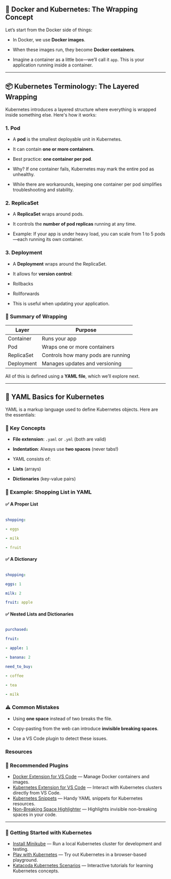 
## 🐳 Docker and Kubernetes: The Wrapping Concept

  

Let’s start from the Docker side of things:

  

- In Docker, we use **Docker images**.

- When these images run, they become **Docker containers**.

- Imagine a container as a little box—we’ll call it `app`. This is your application running inside a container.

  

---

  

## 📦 Kubernetes Terminology: The Layered Wrapping

  

Kubernetes introduces a layered structure where everything is wrapped inside something else. Here's how it works:

  

### 1. **Pod**

- A **pod** is the smallest deployable unit in Kubernetes.

- It can contain **one or more containers**.

- Best practice: **one container per pod**.

- Why? If one container fails, Kubernetes may mark the entire pod as unhealthy.

- While there are workarounds, keeping one container per pod simplifies troubleshooting and stability.

  

### 2. **ReplicaSet**

- A **ReplicaSet** wraps around pods.

- It controls the **number of pod replicas** running at any time.

- Example: If your app is under heavy load, you can scale from 1 to 5 pods—each running its own container.

  

### 3. **Deployment**

- A **Deployment** wraps around the ReplicaSet.

- It allows for **version control**:

- Rollbacks

- Rollforwards

- This is useful when updating your application.

  


### 🔁 Summary of Wrapping

| Layer       | Purpose                                 |
|-------------|------------------------------------------|
| Container   | Runs your app                            |
| Pod         | Wraps one or more containers             |
| ReplicaSet  | Controls how many pods are running       |
| Deployment  | Manages updates and versioning           |


  

All of this is defined using a **YAML file**, which we’ll explore next.

  

---

  

## 📄 YAML Basics for Kubernetes

  

YAML is a markup language used to define Kubernetes objects. Here are the essentials:

  

### 🔑 Key Concepts

-  **File extension**: `.yaml` or `.yml` (both are valid)

-  **Indentation**: Always use **two spaces** (never tabs!)

- YAML consists of:

-  **Lists** (arrays)

-  **Dictionaries** (key-value pairs)

  

### 🛒 Example: Shopping List in YAML

  

#### ✅ A Proper List

```yaml

shopping:

- eggs

- milk

- fruit

```

  

#### ✅ A Dictionary

```yaml

shopping:

eggs: 1

milk: 2

fruit: apple

```

  

#### ✅ Nested Lists and Dictionaries

```yaml

purchased:

fruit:

- apple: 1

- banana: 2

need_to_buy:

- coffee

- tea

- milk

```

  

### ⚠️ Common Mistakes

- Using **one space** instead of two breaks the file.

- Copy-pasting from the web can introduce **invisible breaking spaces**.

- Use a VS Code plugin to detect these issues.

  

### Resources

### 🔌 Recommended Plugins

- [Docker Extension for VS Code](https://marketplace.visualstudio.com/items?itemName=ms-azuretools.vscode-docker) — Manage Docker containers and images.
- [Kubernetes Extension for VS Code](https://marketplace.visualstudio.com/items?itemName=ms-kubernetes-tools.vscode-kubernetes-tools) — Interact with Kubernetes clusters directly from VS Code.
- [Kubernetes Snippets](https://marketplace.visualstudio.com/items?itemName=ipedrazas.kubernetes-snippets) — Handy YAML snippets for Kubernetes resources.
- [Non-Breaking Space Highlighter](https://marketplace.visualstudio.com/items?itemName=viktorzetterstrom.non-breaking-space-highlighter) — Highlights invisible non-breaking spaces in your code.

---

### 🚀 Getting Started with Kubernetes

- [Install Minikube](https://kubernetes.io/docs/tasks/tools/install-minikube/) — Run a local Kubernetes cluster for development and testing.
- [Play with Kubernetes](https://labs.play-with-k8s.com) — Try out Kubernetes in a browser-based playground.
- [Katacoda Kubernetes Scenarios](https://www.katacoda.com) — Interactive tutorials for learning Kubernetes concepts.
